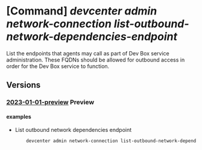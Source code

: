 # [Command] _devcenter admin network-connection list-outbound-network-dependencies-endpoint_

List the endpoints that agents may call as part of Dev Box service administration. These FQDNs should be allowed for outbound access in order for the Dev Box service to function.

## Versions

### [2023-01-01-preview](/Resources/mgmt-plane/L3N1YnNjcmlwdGlvbnMve30vcmVzb3VyY2Vncm91cHMve30vcHJvdmlkZXJzL21pY3Jvc29mdC5kZXZjZW50ZXIvbmV0d29ya2Nvbm5lY3Rpb25zL3t9L291dGJvdW5kbmV0d29ya2RlcGVuZGVuY2llc2VuZHBvaW50cw==/2023-01-01-preview.xml) **Preview**

<!-- mgmt-plane /subscriptions/{}/resourcegroups/{}/providers/microsoft.devcenter/networkconnections/{}/outboundnetworkdependenciesendpoints 2023-01-01-preview -->

#### examples

- List outbound network dependencies endpoint
    ```bash
        devcenter admin network-connection list-outbound-network-dependencies-endpoint --name "uswest3network" --resource-group "rg1"
    ```
